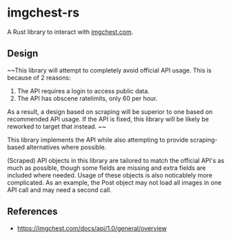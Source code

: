 # imgchest-rs
A Rust library to interact with [imgchest.com](https://imgchest.com).

## Design
~~This library will attempt to completely avoid official API usage.
This is because of 2 reasons:
1. The API requires a login to access public data.
2. The API has obscene ratelimits, only 60 per hour.

As a result, a design based on scraping will be superior to one based on recommended API usage.
If the API is fixed, this library will be likely be reworked to target that instead.
~~

This library implements the API while also attempting to provide scraping-based alternatives where possible.

(Scraped) API objects in this library are tailored to match the official API's as much as possible, 
though some fields are missing and extra fields are included where needed.
Usage of these objects is also noticablely more complicated.
As an example, the Post object may not load all images in one API call and may need a second call.

## References
 * https://imgchest.com/docs/api/1.0/general/overview